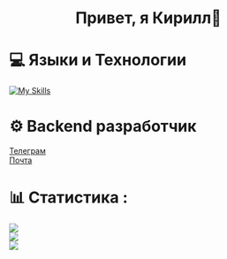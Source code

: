 <h1 align="center">Привет, я Кирилл👋</h1>

# 💻 Языки и Технологии 
[![My Skills](https://skillicons.dev/icons?i=python,flask,fastapi,django,js,html,css,bootstrap,sqlite,postgres,git)](https://skillicons.dev)

# ⚙️ Backend разработчик
<a href="https://t.me/K_1_R_1_1_1">Телеграм</a><br>
<a href="mailto:n17k17@yandex.ru">Почта</a>

# 📊 Статистика :
<div style="width: 400px">
<img src="https://github-readme-stats.vercel.app/api?username=K1r1ll-Nickitin117&theme=dark&hide_border=false&include_all_commits=true&count_private=false"><br>
<img src="https://github-readme-streak-stats.herokuapp.com/?user=K1r1ll-Nickitin117&theme=dark&hide_border=false"><br>
<img src="https://github-readme-stats.vercel.app/api/top-langs/?username=K1r1ll-Nickitin117&theme=dark&hide_border=false&include_all_commits=true&count_private=false&layout=compact"><br>
</div>
